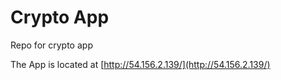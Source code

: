 # Crypto App

Repo for crypto app

The App is located at [http://54.156.2.139/](http://54.156.2.139/)
